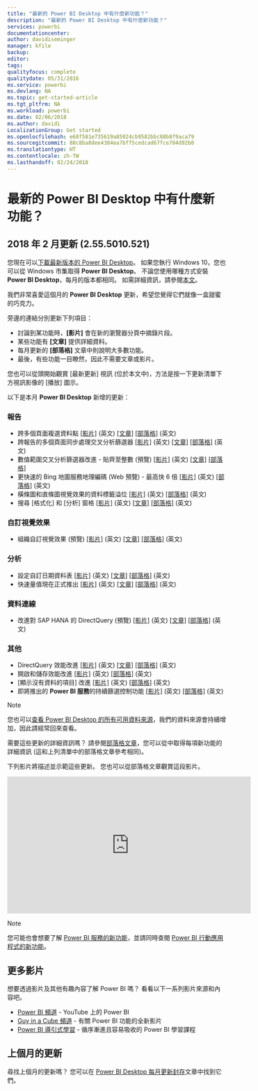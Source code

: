 ```yaml
---
title: "最新的 Power BI Desktop 中有什麼新功能？"
description: "最新的 Power BI Desktop 中有什麼新功能？"
services: powerbi
documentationcenter: 
author: davidiseminger
manager: kfile
backup: 
editor: 
tags: 
qualityfocus: complete
qualitydate: 05/31/2016
ms.service: powerbi
ms.devlang: NA
ms.topic: get-started-article
ms.tgt_pltfrm: NA
ms.workload: powerbi
ms.date: 02/06/2018
ms.author: davidi
LocalizationGroup: Get started
ms.openlocfilehash: e68f581e735619a85024cb9582bbc88b8f9aca79
ms.sourcegitcommit: 88c8ba8dee4384ea7bff5cedcad67fce784d92b0
ms.translationtype: HT
ms.contentlocale: zh-TW
ms.lasthandoff: 02/24/2018
---
```

# <a name="whats-new-in-the-latest-power-bi-desktop-update"></a>最新的 Power BI Desktop 中有什麼新功能？

## <a name="february-2018-update-2555010521"></a>2018 年 2 月更新 (2.55.5010.521)

您現在可以[下載最新版本的 Power BI Desktop](https://powerbi.microsoft.com/desktop)。 如果您執行 Windows 10，您也可以從 Windows 市集取得 **Power BI Desktop**。 不論您使用哪種方式安裝 **Power BI Desktop**，每月的版本都相同。 如需詳細資訊，請參閱[本文](desktop-get-the-desktop.md)。 

我們非常喜愛這個月的 **Power BI Desktop** 更新，希望您覺得它們就像一盒甜蜜的巧克力。

旁邊的連結分別更新下列項目：

* 討論到某功能時，**[影片]** 會在新的瀏覽器分頁中摘錄片段。
* 某些功能有 **[文章]** 提供詳細資料。
* 每月更新的 **[部落格]** 文章中則說明大多數功能。
* 最後，有些功能一目瞭然，因此不需要文章或影片。

您也可以從頭開始觀賞 [最新更新] 視訊 (位於本文中)，方法是按一下更新清單下方視訊影像的 [播放] 圖示。

以下是本月 **Power BI Desktop** 新增的更新：

### <a name="reporting"></a>報告

* 跨多個頁面複選資料點  [[影片]](https://youtu.be/KeVB5RwMzJo?t=23s) \(英文\) [[文章]](desktop-multi-select.md)  [[部落格]](https://powerbi.microsoft.com/blog/power-bi-desktop-february-2018-feature-summary/#crosshighlight) \(英文\) 
* 跨報告的多個頁面同步處理交叉分析篩選器  [[影片]](https://youtu.be/KeVB5RwMzJo?t=3m33s) \(英文\) [[文章]](desktop-slicers.md)  [[部落格]](https://powerbi.microsoft.com/blog/power-bi-desktop-february-2018-feature-summary/#syncSlicers) \(英文\) 
* 數值範圍交叉分析篩選器改進 - 貼齊至整數 (預覽)  [[影片]](https://youtu.be/KeVB5RwMzJo?t=8m44s) \(英文\)  [[文章]](desktop-slicer-numeric-range.md)  [[部落格]](https://powerbi.microsoft.com/blog/power-bi-desktop-february-2018-feature-summary/#rangeSlicer) 
* 更快速的 Bing 地圖服務地理編碼 (Web 預覽) - 最高快 6 倍 [[影片]](https://youtu.be/KeVB5RwMzJo?t=10m18s) \(英文\)  [[部落格]](https://powerbi.microsoft.com/blog/power-bi-desktop-february-2018-feature-summary/#geocoding) \(英文\) 
* 橫條圖和直條圖視覺效果的資料標籤溢位  [[影片]](https://youtu.be/KeVB5RwMzJo?t=12m31s) \(英文\)  [[部落格]](https://powerbi.microsoft.com/blog/power-bi-desktop-february-2018-feature-summary/#overflow) \(英文\) 
* 搜尋 [格式化] 和 [分析] 窗格  [[影片]](https://youtu.be/KeVB5RwMzJo?t=14m46s) \(英文\)  [[文章]](desktop-analytics-pane.md)  [[部落格]](https://powerbi.microsoft.com/blog/power-bi-desktop-february-2018-feature-summary/#search) \(英文\) 


### <a name="custom-visuals"></a>自訂視覺效果

* 組織自訂視覺效果 (預覽)  [[影片]](https://youtu.be/KeVB5RwMzJo?t=19m23s) \(英文\)  [[文章]](power-bi-custom-visuals-organization.md)  [[部落格]](https://powerbi.microsoft.com/blog/power-bi-desktop-february-2018-feature-summary/#organizationalVisuals) \(英文\) 


### <a name="analytics"></a>分析

* 設定自訂日期資料表  [[影片]](https://youtu.be/KeVB5RwMzJo?t=16m4s) \(英文\)  [[文章]](desktop-date-tables.md) [[部落格]](https://powerbi.microsoft.com/blog/power-bi-desktop-february-2018-feature-summary/#customDateTable) \(英文\)
* 快速量值現在正式推出  [[影片]](https://youtu.be/KeVB5RwMzJo?t=17m52s) \(英文\)  [[文章]](desktop-quick-measures.md)  [[部落格]](https://powerbi.microsoft.com/blog/power-bi-desktop-february-2018-feature-summary/#quickMeasures) \(英文\) 

### <a name="data-connectivity"></a>資料連線

* 改進對 SAP HANA 的 DirectQuery (預覽)  [[影片]](https://youtu.be/KeVB5RwMzJo?t=30m1s) \(英文\)  [[文章]](desktop-directquery-sap-hana.md)  [[部落格]](https://powerbi.microsoft.com/blog/power-bi-desktop-february-2018-feature-summary/#saphana) \(英文\) 

### <a name="other"></a>其他

* DirectQuery 效能改進  [[影片]](https://youtu.be/KeVB5RwMzJo?t=32m24s) \(英文\)  [[文章]](desktop-directquery-about.md)  [[部落格]](https://powerbi.microsoft.com/blog/power-bi-desktop-february-2018-feature-summary/#dqPerf) \(英文\) 
* 開啟和儲存效能改進  [[影片]](https://youtu.be/KeVB5RwMzJo?t=33m40s) \(英文\)  [[部落格]](https://powerbi.microsoft.com/blog/power-bi-desktop-february-2018-feature-summary/#savePerf) \(英文\) 
* [顯示沒有資料的項目] 改進  [[影片]](https://youtu.be/KeVB5RwMzJo?t=34m6s) \(英文\)  [[部落格]](https://powerbi.microsoft.com/blog/power-bi-desktop-february-2018-feature-summary/#showItemsWithNoData) \(英文\) 
* 即將推出的 **Power BI 服務**的持續篩選控制功能  [[影片]](https://youtu.be/KeVB5RwMzJo?t=34m56s) \(英文\)  [[部落格]](https://powerbi.microsoft.com/blog/power-bi-desktop-february-2018-feature-summary/#persistentFilters) \(英文\) 



> [!NOTE]
> 您也可以[查看 Power BI Desktop 的所有可用資料來源](desktop-data-sources.md)，我們的資料來源會持續增加，因此請經常回來查看。

需要這些更新的詳細資訊嗎？ 請參閱[部落格文章](https://powerbi.microsoft.com/blog/power-bi-desktop-february-2018-feature-summary)，您可以從中取得每項新功能的詳細資訊 (這和上列清單中的部落格文章參考相同)。


下列影片將描述並示範這些更新。 您也可以從部落格文章觀賞這段影片。

<iframe width="560" height="315" src="https://www.youtube.com/embed/KeVB5RwMzJo" frameborder="0" allow="autoplay; encrypted-media" allowfullscreen></iframe>


> [!NOTE]
> 您可能也會想要了解 [Power BI 服務的新功能](service-whats-new.md)，並請同時查閱 [Power BI 行動應用程式的新功能](mobile-whats-new-in-the-mobile-apps.md)。

## <a name="more-videos"></a>更多影片

想要透過影片及其他有趣內容了解 Power BI 嗎？ 看看以下一系列影片來源和內容吧。

-   [Power BI 頻道](https://www.youtube.com/user/mspowerbi) - YouTube 上的 Power BI
-   [Guy in a Cube 頻道](https://www.youtube.com/channel/UCFp1vaKzpfvoGai0vE5VJ0w) - 有關 Power BI 功能的全新影片
-   [Power BI 導引式學習](https://powerbi.microsoft.com/guided-learning/) - 循序漸進且容易吸收的 Power BI 學習課程

## <a name="previous-months-updates"></a>上個月的更新

尋找上個月的更新嗎？ 您可以在 [Power BI Desktop 每月更新封存](desktop-latest-update-archive.md)文章中找到它們。